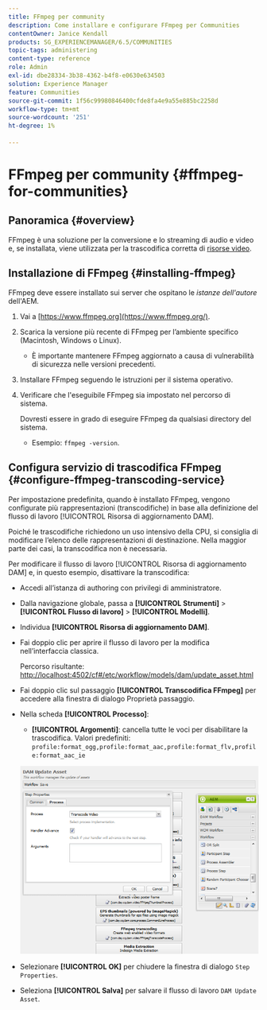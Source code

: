 ```yaml
---
title: FFmpeg per community
description: Come installare e configurare FFmpeg per Communities
contentOwner: Janice Kendall
products: SG_EXPERIENCEMANAGER/6.5/COMMUNITIES
topic-tags: administering
content-type: reference
role: Admin
exl-id: dbe28334-3b38-4362-b4f8-e0630e634503
solution: Experience Manager
feature: Communities
source-git-commit: 1f56c99980846400cfde8fa4e9a55e885bc2258d
workflow-type: tm+mt
source-wordcount: '251'
ht-degree: 1%

---
```


# FFmpeg per community {#ffmpeg-for-communities}

## Panoramica {#overview}

FFmpeg è una soluzione per la conversione e lo streaming di audio e video e, se installata, viene utilizzata per la trascodifica corretta di [risorse video](../../help/sites-authoring/default-components-foundation.md#video).

## Installazione di FFmpeg {#installing-ffmpeg}

FFmpeg deve essere installato sui server che ospitano le *istanze dell&#39;autore* dell&#39;AEM.

1. Vai a [https://www.ffmpeg.org](https://www.ffmpeg.org/).
1. Scarica la versione più recente di FFmpeg per l’ambiente specifico (Macintosh, Windows o Linux).

   * È importante mantenere FFmpeg aggiornato a causa di vulnerabilità di sicurezza nelle versioni precedenti.

1. Installare FFmpeg seguendo le istruzioni per il sistema operativo.

1. Verificare che l&#39;eseguibile FFmpeg sia impostato nel percorso di sistema.

   Dovresti essere in grado di eseguire FFmpeg da qualsiasi directory del sistema.

   * Esempio: `ffmpeg -version`.

## Configura servizio di trascodifica FFmpeg {#configure-ffmpeg-transcoding-service}

Per impostazione predefinita, quando è installato FFmpeg, vengono configurate più rappresentazioni (transcodifiche) in base alla definizione del flusso di lavoro [!UICONTROL Risorsa di aggiornamento DAM].

Poiché le trascodifiche richiedono un uso intensivo della CPU, si consiglia di modificare l’elenco delle rappresentazioni di destinazione. Nella maggior parte dei casi, la transcodifica non è necessaria.

Per modificare il flusso di lavoro [!UICONTROL Risorsa di aggiornamento DAM] e, in questo esempio, disattivare la transcodifica:

* Accedi all’istanza di authoring con privilegi di amministratore.
* Dalla navigazione globale, passa a **[!UICONTROL Strumenti]** > **[!UICONTROL Flusso di lavoro]** > **[!UICONTROL Modelli]**.
* Individua **[!UICONTROL Risorsa di aggiornamento DAM]**.
* Fai doppio clic per aprire il flusso di lavoro per la modifica nell’interfaccia classica.

  Percorso risultante: [http://localhost:4502/cf#/etc/workflow/models/dam/update_asset.html](http://localhost:4502/cf#/etc/workflow/models/dam/update_asset.html)

* Fai doppio clic sul passaggio **[!UICONTROL Transcodifica FFmpeg]** per accedere alla finestra di dialogo Proprietà passaggio.
* Nella scheda **[!UICONTROL Processo]**:

   * **[!UICONTROL Argomenti]**: cancella tutte le voci per disabilitare la trascodifica. Valori predefiniti: `profile:format_ogg,profile:format_aac,profile:format_flv,profile:format_aac_ie`

  ![configure-ffmpeg](assets/configure-ffmpeg.png)

* Selezionare **[!UICONTROL OK]** per chiudere la finestra di dialogo `Step Properties`.

* Seleziona **[!UICONTROL Salva]** per salvare il flusso di lavoro `DAM Update Asset`.

